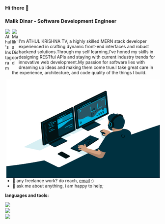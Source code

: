 ### Hi there 👋

<!--
**ATHUL-123/ATHUL-123** is a ✨ _special_ ✨ repository because its `README.md` (this file) appears on your GitHub profile.

Here are some ideas to get you started:

- 🔭 I’m currently working on ...
- 🌱 I’m currently learning ...
- 👯 I’m looking to collaborate on ...
- 🤔 I’m looking for help with ...
- 💬 Ask me about ...
- 📫 How to reach me: ...
- 😄 Pronouns: ...
- ⚡ Fun fact: ...
-->

### Malik Dinar - Software Development Engineer



<a href="https://www.instagram.com/athul_tv/">
  <img align="left" alt="Athul's Instagram" width="22px" src="https://raw.githubusercontent.com/hussainweb/hussainweb/main/icons/instagram.png" />
</a>

<a href="https://discord.gg/XTW52Kt">
  <img align="left" alt="Malik's Discord" width="22px" src="https://raw.githubusercontent.com/hussainweb/hussainweb/main/icons/linkedin.png" />
</a>
<br/>


I'm ATHUL KRISHNA TV, a highly skilled MERN stack developer experienced in crafting dynamic front-end interfaces and robust backend solutions.Through my self learning,I've honed my skills in designing RESTful APIs and staying with current industry trends for innovative web development.My passion for software lies with dreaming up ideas and making them come true.I take great care in the experience, architecture, and code quality of the things I build.


  <img align="right" alt="GIF" src="https://github.com/ATHUL-123/ATHUL-123/blob/main/code.gif" width="500" height="320" />
  
- 💼 any freelance work? do reach, [email](mailto:athulkrishnatv702@gmail.com) :)
- 💬 ask me about anything, i am happy to help;

**languages and tools:**  

<a><img src="https://skillicons.dev/icons?i=nodejs,mongodb,js,ts,express" />
<a/> <br/>
<a><img src="https://skillicons.dev/icons?i=aws,firebase,git,react,redux" />
<a/>
 <br/>
<a><img src="https://skillicons.dev/icons?i=postman,figma,nginx" />
<a/>

    
